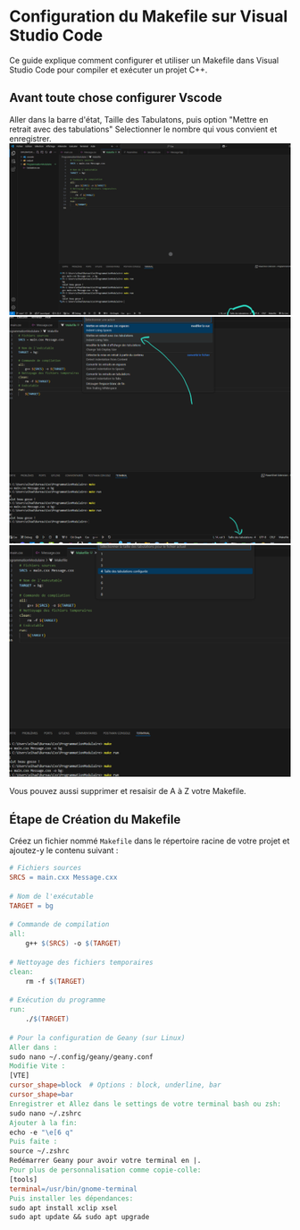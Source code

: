 # Configuration du Makefile sur Visual Studio Code

Ce guide explique comment configurer et utiliser un Makefile dans Visual Studio Code pour compiler et exécuter un projet C++.


## Avant toute chose configurer Vscode

Aller dans la barre d'état, Taille des Tabulatons, puis option "Mettre en retrait avec des tabulations"
Selectionner le nombre qui vous convient et enregistrer.
![Img1](img/Tab0.png)
![Img2](img/Tab1.png)
![Img3](img/Tab2.png)

Vous pouvez aussi supprimer et resaisir de A à Z votre Makefile.

## Étape de Création du Makefile

Créez un fichier nommé `Makefile` dans le répertoire racine de votre projet et ajoutez-y le contenu suivant :

```makefile
# Fichiers sources
SRCS = main.cxx Message.cxx

# Nom de l'exécutable
TARGET = bg

# Commande de compilation
all:
    g++ $(SRCS) -o $(TARGET)

# Nettoyage des fichiers temporaires
clean:
    rm -f $(TARGET)

# Exécution du programme
run:
    ./$(TARGET)

# Pour la configuration de Geany (sur Linux)
Aller dans :
sudo nano ~/.config/geany/geany.conf
Modifie Vite :
[VTE]
cursor_shape=block  # Options : block, underline, bar
cursor_shape=bar
Enregistrer et Allez dans le settings de votre terminal bash ou zsh:
sudo nano ~/.zshrc
Ajouter à la fin:
echo -e "\e[6 q" 
Puis faite :
source ~/.zshrc
Redémarrer Geany pour avoir votre terminal en |.
Pour plus de personnalisation comme copie-colle:
[tools]
terminal=/usr/bin/gnome-terminal
Puis installer les dépendances:
sudo apt install xclip xsel
sudo apt update && sudo apt upgrade
